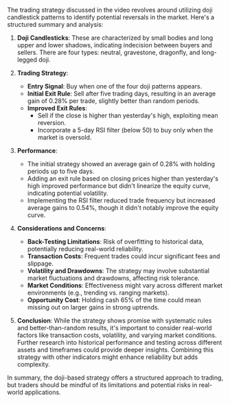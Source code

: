 The trading strategy discussed in the video revolves around utilizing doji candlestick patterns to identify potential reversals in the market. Here's a structured summary and analysis:

1. **Doji Candlesticks**: These are characterized by small bodies and long upper and lower shadows, indicating indecision between buyers and sellers. There are four types: neutral, gravestone, dragonfly, and long-legged doji.

2. **Trading Strategy**:
   - **Entry Signal**: Buy when one of the four doji patterns appears.
   - **Initial Exit Rule**: Sell after five trading days, resulting in an average gain of 0.28% per trade, slightly better than random periods.
   - **Improved Exit Rules**:
     - Sell if the close is higher than yesterday's high, exploiting mean reversion.
     - Incorporate a 5-day RSI filter (below 50) to buy only when the market is oversold.

3. **Performance**:
   - The initial strategy showed an average gain of 0.28% with holding periods up to five days.
   - Adding an exit rule based on closing prices higher than yesterday's high improved performance but didn't linearize the equity curve, indicating potential volatility.
   - Implementing the RSI filter reduced trade frequency but increased average gains to 0.54%, though it didn't notably improve the equity curve.

4. **Considerations and Concerns**:
   - **Back-Testing Limitations**: Risk of overfitting to historical data, potentially reducing real-world reliability.
   - **Transaction Costs**: Frequent trades could incur significant fees and slippage.
   - **Volatility and Drawdowns**: The strategy may involve substantial market fluctuations and drawdowns, affecting risk tolerance.
   - **Market Conditions**: Effectiveness might vary across different market environments (e.g., trending vs. ranging markets).
   - **Opportunity Cost**: Holding cash 65% of the time could mean missing out on larger gains in strong uptrends.

5. **Conclusion**:
   While the strategy shows promise with systematic rules and better-than-random results, it's important to consider real-world factors like transaction costs, volatility, and varying market conditions. Further research into historical performance and testing across different assets and timeframes could provide deeper insights. Combining this strategy with other indicators might enhance reliability but adds complexity.

In summary, the doji-based strategy offers a structured approach to trading, but traders should be mindful of its limitations and potential risks in real-world applications.
